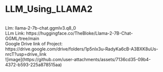 # LLM_Using_LLAMA2
<br>
Llm: llama-2-7b-chat.ggmlv3.q8_0
<br>
LLm Link: https://huggingface.co/TheBloke/Llama-2-7B-Chat-GGML/tree/main
<br>
Google Drive link of Project: https://drive.google.com/drive/folders/1p5nIx3u-RadyKa6cB-A3BXK8uUs-nrcT?usp=drive_link
<br>
![image](https://github.com/user-attachments/assets/7136cd35-09b4-4372-b593-225a878515aa)
